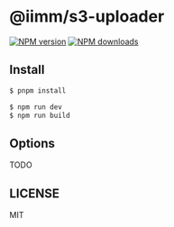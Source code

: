 # @iimm/s3-uploader

[![NPM version](https://img.shields.io/npm/v/@iimm/s3-uploader.svg?style=flat)](https://npmjs.org/package/@iimm/s3-uploader)
[![NPM downloads](http://img.shields.io/npm/dm/@iimm/s3-uploader.svg?style=flat)](https://npmjs.org/package/@iimm/s3-uploader)

## Install

```bash
$ pnpm install
```

```bash
$ npm run dev
$ npm run build
```

## Options

TODO

## LICENSE

MIT
